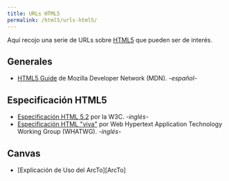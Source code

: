 ```yaml
---
title: URLs HTML5
permalink: /html5/urls-html5/
---
```


Aquí recojo una serie de URLs sobre [HTML5][HTML5] que pueden ser de interés.

## Generales

* [HTML5 Guide][MDNHTML5] de Mozilla Developer Network (MDN). *-español-*

## Especificación HTML5

* [Especificación HTML 5.2][HTML5Spec] por la W3C. *-inglés-*
* [Especificación HTML "viva"][LiveHTML5Spec] por Web Hypertext Application Technology Working Group (WHATWG). *-inglés-*


## Canvas
* [Explicación de Uso del ArcTo][ArcTo]


[HTML5]: http://www.manualweb.net/html5/
[HTML5Spec]: https://www.w3.org/TR/html5/
[LiveHTML5Spec]: https://html.spec.whatwg.org/
[MDNHTML5]: https://developer.mozilla.org/es/docs/HTML/HTML5
[ArcTp]: http://www.dbp-consulting.com/tutorials/canvas/CanvasArcTo.html
